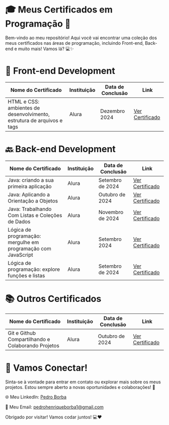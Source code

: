   # 🎓 Meus Certificados em Programação 🚀

Bem-vindo ao meu repositório! Aqui você vai encontrar uma coleção dos meus certificados nas áreas de programação, incluindo Front-end, Back-end e muito mais! Vamos lá? 💻✨

# 🌟 Front-end Development
| Nome do Certificado                        | Instituição                     | Data de Conclusão   | Link                                       |
|-----------------------------------|----------------------|-------------------|--------------------------------------------|
|HTML e CSS: ambientes de desenvolvimento, estrutura de arquivos e tags|  Alura               |  Dezembro 2024                 |  [Ver Certificado](https://cursos.alura.com.br/user/hiquez/course/html-css-ambiente-arquivos-tags/certificate)         



# 🔙 Back-end Development
| Nome do Certificado                        | Instituição                     | Data de Conclusão   | Link                                       |
|-----------------------------------|----------------------|-------------------|--------------------------------------------|
| Java: criando a sua primeira aplicação    | Alura                | Setembro de 2024                | [Ver Certificado](https://cursos.alura.com.br/user/hiquez/course/java-criando-primeira-aplicacao/certificate)   
| Java: Aplicando a Orientaçâo a Objetos    | Alura                | Outubro de 2024                 | [Ver Certificado](https://cursos.alura.com.br/certificate/hiquez/java-aplicando-orientacao-objetos)
| Java: Trabalhando Com Listas e Coleções de Dados | Alura         | Novembro de 2024                | [Ver Certificado](https://cursos.alura.com.br/certificate/hiquez/java-listas-colecoes-dados)
|Lógica de programação: mergulhe em programação com JavaScript|  Alura               |  Setembro 2024                 |  [Ver Certificado](https://cursos.alura.com.br/user/hiquez/course/logica-programacao-mergulhe-programacao-javascript/certificate)                
|Lógica de programação: explore funções e listas              |       Alura          |   Setembro de 2024 |  [Ver Certificado](https://cursos.alura.com.br/certificate/hiquez/logica-programacao-funcoes-listas)

# 📚 Outros Certificados
| Nome do Certificado                        | Instituição                     | Data de Conclusão   | Link                                       |
|-----------------------------------|----------------------|-------------------|--------------------------------------------|
Git e Github Compartilhando e Colaborando Projetos           |       Alura          |   Outubro de 2024  |  [Ver Certificado](https://cursos.alura.com.br/certificate/hiquez/git-github-compartilhando-colaborando-projetos)

# 🚀 Vamos Conectar!
Sinta-se à vontade para entrar em contato ou explorar mais sobre os meus projetos. Estou sempre aberto a novas oportunidades e colaborações! 🤝

🌐 Meu LinkedIn: [Pedro Borba](https://www.linkedin.com/in/pedro-borba)

📧 Meu Email: pedrohenriqueborba1@gmail.com

Obrigado por visitar! Vamos codar juntos! 💻❤️
